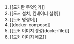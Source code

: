 1. [[도커란 무엇인가]]
2. [[도커 설치, 컨테이너 실행]]
3. [[도커 명령어]]
4. [[docker-compose]]
5. [[도커 이미지 생성(dockerfile)]]
6. [[도커 이미지 배포]]